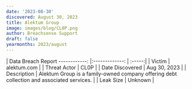 ```yaml
---
date: '2023-08-30'
discovered: August 30, 2023
title: Alektum Group
image: images/blog/CL0P.png
author: Breachsense Support
draft: false
yearmonths: 2023/august
---
```



| Data Breach Report
------------:     |:-------------:    | :-----:|
| Victim      | alektum.com      | 
| Threat Actor      | CL0P      | 
| Date Discovered      | Aug 30, 2023      | 
| Description      | Alektum Group is a family-owned company offering debt collection and associated services.      | 
| Leak Size      | Unknown      | 

